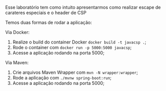 Esse laboratório tem como intuito apresentarmos como realizar escape de carateres especiais e o header de CSP

Temos duas formas de rodar a aplicação:

Via Docker:
  1. Realize o build do container Docker `docker build -t javacsp .`;
  2. Rode o container com `docker run -p 5000:5000 javacsp`;
  3. Acesse a aplicação rodando na porta 5000;

Via Maven:
  1. Crie arquivos Maven Wrapper com `mvn -N wrapper:wrapper`;
  2. Rode a aplicação com `./mvnw spring-boot:run`;
  3. Acesse a aplicação rodando na porta 5000;